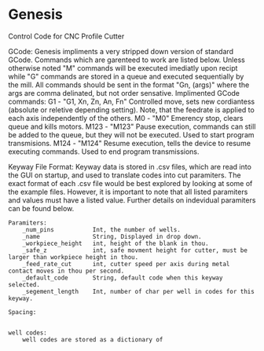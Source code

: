 # Genesis
Control Code for CNC Profile Cutter

GCode:
    Genesis impliments a very stripped down version of standard GCode. Commands which are garenteed to work are listed below. Unless otherwise noted "M" commands will be executed imediatly upon recipt while "G" commands are stored in a queue and executed sequentially by the mill. All commands should be sent in the format "Gn, (args)" where the args are comma delinated, but not order sensative. 
    Implimented GCode commands: 
        G1 - "G1, Xn, Zn, An, Fn"   Controlled move, sets new cordiantess (absolute or reletive depending setting). Note, that the feedrate is applied
                                    to each axis independently of the others. 
        M0 - "M0"                   Emerency stop, clears queue and kills motors. 
        M123 - "M123"               Pause execution, commands can still be added to the queue, but they will not be executed. Used to start program
                                    transmisions. 
        M124 - "M124"               Resume execution, tells the device to resume executing commands. Used to end program transmissions. 



Keyway File Format: 
    Keyway data is stored in .csv files, which are read into the GUI on startup, and used to translate codes into cut paramiters. 
    The exact format of each .csv file would be best explored by looking at some of the example files. However, it is important to 
    note that all listed paramiters and values must have a listed value. Further details on indevidual paramiters can be found below. 
    
    Paramiters: 
        _num_pins           Int, the number of wells. 
        _name               String, Displayed in drop down. 
        _workpiece_height   int, height of the blank in thou. 
        _safe_z             int, safe movment height for cutter, must be larger than workpiece height in thou.
        _feed_rate_cut      int, cutter speed per axis during metal contact moves in thou per second. 
        _default_code       String, default code when this keyway selected. 
        _segement_length    Int, number of char per well in codes for this keyway. 
    
    Spacing: 
        
        
    well codes:
        well codes are stored as a dictionary of 
